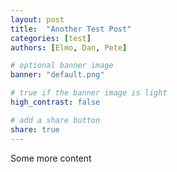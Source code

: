 ```yaml
---
layout: post
title:  "Another Test Post"
categories: [test]
authors: [Elmo, Dan, Pete]

# optional banner image
banner: "default.png"

# true if the banner image is light
high_contrast: false

# add a share button
share: true
---
```

Some more content
